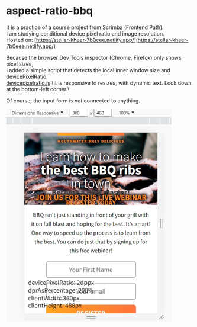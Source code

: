 # aspect-ratio-bbq

It is a practice of a course project from Scrimba (Frontend Path).\
I am studying conditional device pixel ratio and image resolution.\
Hosted on: [https://stellar-kheer-7b0eee.netlify.app/](https://stellar-kheer-7b0eee.netlify.app/)

Because the browser Dev Tools inspector (Chrome, Firefox) only shows pixel sizes,\
I added a simple script that detects the local inner window size and devicePixelRatio:\
[devicepixelratio.js](../main/devicepixelratio.js)
(It is responsive to resizes, with dynamic text. Look down at the bottom-left corner.\

Of course, the input form is not connected to anything.

![Narrow layout](./images/layoutnarrow.jpg)
